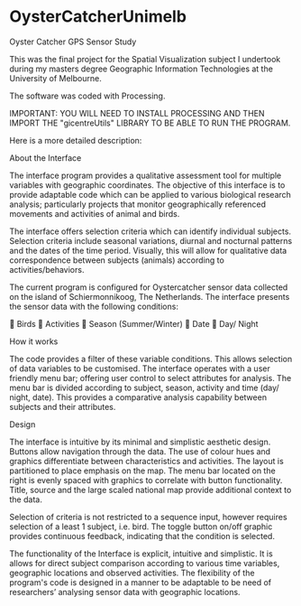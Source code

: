 # OysterCatcherUnimelb
Oyster Catcher GPS Sensor Study

This was the final project for the Spatial Visualization subject I undertook during my masters degree Geographic Information Technologies at the University of Melbourne.

The software was coded with Processing.

IMPORTANT: YOU WILL NEED TO INSTALL PROCESSING AND THEN IMPORT THE "gicentreUtils" LIBRARY TO BE ABLE TO RUN THE PROGRAM.

Here is a more detailed description:

About the Interface

The interface program provides a qualitative assessment tool for multiple variables with geographic coordinates. The objective of this interface is to provide adaptable code which can be applied to various biological research analysis; particularly projects that monitor geographically referenced movements and activities of animal and birds.

The interface offers selection criteria which can identify individual subjects. Selection criteria include seasonal variations, diurnal and nocturnal patterns and the dates of the time period. Visually, this will allow for qualitative data correspondence between subjects (animals) according to activities/behaviors.

The current program is configured for Oystercatcher sensor data collected on the island of Schiermonnikoog, The Netherlands. The interface presents the sensor data with the following conditions:

 Birds
 Activities
 Season (Summer/Winter)
 Date
 Day/ Night


How it works

The code provides a filter of these variable conditions. This allows selection of data variables to be customised. The interface operates with a user friendly menu bar; offering user control to select attributes for analysis. The menu bar is divided according to subject, season, activity and time (day/ night, date). This provides a comparative analysis capability between subjects and their attributes.


Design

The interface is intuitive by its minimal and simplistic aesthetic design. Buttons allow navigation through the data. The use of colour hues and graphics differentiate between characteristics and activities. The layout is partitioned to place emphasis on the map. The menu bar located on the right is evenly spaced with graphics to correlate with button functionality. Title, source and the large scaled national map provide additional context to the data.

Selection of criteria is not restricted to a sequence input, however requires selection of a least 1 subject, i.e. bird. The toggle button on/off graphic provides continuous feedback, indicating that the condition is selected.

The functionality of the Interface is explicit, intuitive and simplistic. It is allows for direct subject comparison according to various time variables, geographic locations and observed activities. The flexibility of the program's code is designed in a manner to be adaptable to be need of researchers’ analysing sensor data with geographic locations.
